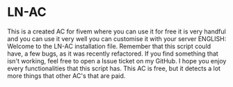 # LN-AC
This is a created AC for fivem where you can use it for free it is very handful and you can use it very well you can customise it with your server  ENGLISH: Welcome to the LN-AC installation file. Remember that this script could have, a few bugs, as it was recently refactored. If you find something that isn't working, feel free to open a Issue ticket on my GitHub. I hope you enjoy every functionalities that this script has. This AC is free, but it detects a lot more things that other AC's that are paid.  
